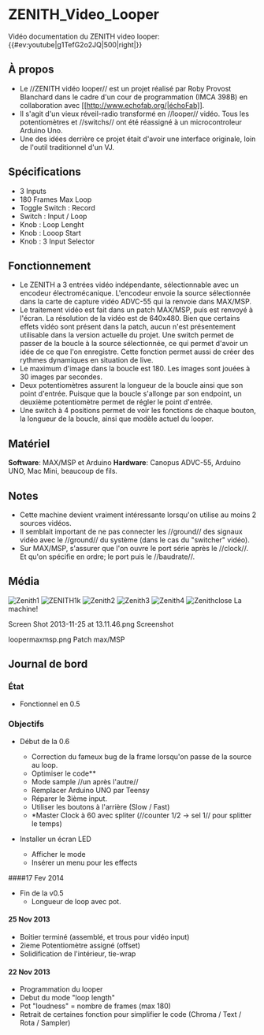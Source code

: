 # ZENITH_Video_Looper

Vidéo documentation du ZENITH video looper:
{{#ev:youtube|g1TefG2o2JQ|500|right|}}

## À propos
  * Le //ZENITH vidéo looper// est un projet réalisé par Roby Provost Blanchard dans le cadre d'un cour de programmation (IMCA 398B) en collaboration avec [[http://www.echofab.org/|échoFab]].
  * Il s'agit d'un vieux réveil-radio transformé en //looper// vidéo. Tous les potentiomètres et //switchs// ont été réassigné à un microcontroleur Arduino Uno.
  * Une des idées derrière ce projet était d'avoir une interface originale, loin de l'outil traditionnel d'un VJ.

## Spécifications
  * 3 Inputs
  * 180 Frames Max Loop
  * Toggle Switch : Record
  * Switch : Input / Loop
  * Knob : Loop Lenght
  * Knob : Looop Start
  * Knob : 3 Input Selector

## Fonctionnement
  * Le ZENITH a 3 entrées vidéo indépendante, sélectionnable avec un encodeur électromécanique. L'encodeur envoie la source sélectionnée dans la carte de capture vidéo ADVC-55 qui la renvoie dans MAX/MSP.
  * Le traitement vidéo est fait dans un patch MAX/MSP, puis est renvoyé à l'écran. La résolution de la vidéo est de 640x480. Bien que certains effets vidéo sont présent dans la patch, aucun n'est présentement utilisable dans la version actuelle du projet. Une switch permet de passer de la boucle à la source sélectionnée, ce qui permet d'avoir un idée de ce que l'on enregistre. Cette fonction permet aussi de créer des rythmes dynamiques en situation de live. 
  * Le maximum d'image dans la boucle est 180. Les images sont jouées à 30 images par secondes. 
  * Deux potentiomètres assurent la longueur de la boucle ainsi que son point d'entrée. Puisque que la boucle s'allonge par son endpoint, un deuxième potentiomètre permet de régler le point d'entrée. 
  * Une switch à 4 positions permet de voir les fonctions de chaque bouton, la longueur de la boucle, ainsi que modèle actuel du looper.

## Matériel
**Software**: MAX/MSP et Arduino
**Hardware**: Canopus ADVC-55, Arduino UNO, Mac Mini, beaucoup de fils.
## Notes
* Cette machine devient vraiment intéressante lorsqu'on utilise au moins 2 sources vidéos.
* Il semblait important de ne pas connecter les //ground// des signaux vidéo avec le //ground// du système (dans le cas du "switcher" vidéo).
* Sur MAX/MSP, s'assurer que l'on ouvre le port série après le //clock//. Et qu'on spécifie en ordre; le port puis le //baudrate//.

## Média

![Zenith1](https://user-images.githubusercontent.com/65183668/84666574-8ba74c00-af21-11ea-8ced-1846bc7556dc.png)
![ZENITH1k](https://user-images.githubusercontent.com/65183668/84666576-8c3fe280-af21-11ea-9b93-1715bcaa1383.jpg)
![Zenith2](https://user-images.githubusercontent.com/65183668/84666578-8cd87900-af21-11ea-98a5-83d6066d33be.png)
![Zenith3](https://user-images.githubusercontent.com/65183668/84666582-8d710f80-af21-11ea-8b24-50703bd05d99.png)
![Zenith4](https://user-images.githubusercontent.com/65183668/84666585-8d710f80-af21-11ea-85b0-34e1e1914134.png)
![Zenithclose](https://user-images.githubusercontent.com/65183668/84666586-8e09a600-af21-11ea-9c62-fe30463e51de.png)
La machine!

Screen Shot 2013-11-25 at 13.11.46.png
Screenshot

loopermaxmsp.png
Patch max/MSP


## Journal de bord

### État
  * Fonctionnel en 0.5

### Objectifs
  * Début de la 0.6
    - Correction du fameux bug de la frame lorsqu'on passe de la source au loop. 
    - Optimiser le code**
    - Mode sample //un après l'autre//
    - Remplacer Arduino UNO par Teensy
    - Réparer le 3ième input.
    - Utiliser les boutons à l'arrière (Slow / Fast)
    - *Master Clock à 60 avec spliter (//counter 1/2 -> sel 1// pour splitter le temps)

  * Installer un écran LED
    - Afficher le mode
    - Insérer un menu pour les effects


####17 Fev 2014
  * Fin de la v0.5
    - Longueur de loop avec pot.

#### 25 Nov 2013
  * Boitier terminé (assemblé, et trous pour vidéo input)
  * 2ieme Potentiomètre assigné (offset)
  * Solidification de l'intérieur, tie-wrap

#### 22 Nov 2013
  * Programmation du looper
  * Debut du mode "loop length"
  * Pot "loudness" = nombre de frames (max 180)
  * Retrait de certaines fonction pour simplifier le code (Chroma / Text / Rota / Sampler)
